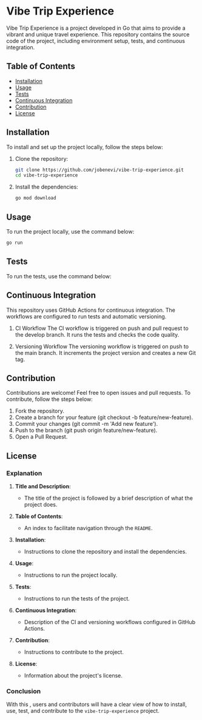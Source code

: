 # Vibe Trip Experience

Vibe Trip Experience is a project developed in Go that aims to provide a vibrant and unique travel experience. This repository contains the source code of the project, including environment setup, tests, and continuous integration.

## Table of Contents

- [Installation](#installation)
- [Usage](#usage)
- [Tests](#tests)
- [Continuous Integration](#continuous-integration)
- [Contribution](#contribution)
- [License](#license)

## Installation

To install and set up the project locally, follow the steps below:

1. Clone the repository:

    ```sh
    git clone https://github.com/jobenevi/vibe-trip-experience.git
    cd vibe-trip-experience
    ```

2. Install the dependencies:

    ```sh
    go mod download
    ```

## Usage

To run the project locally, use the command below:
```sh
go run
```

## Tests
To run the tests, use the command below:

## Continuous Integration
This repository uses GitHub Actions for continuous integration. The workflows are configured to run tests and automatic versioning.

1. CI Workflow
The CI workflow is triggered on push and pull request to the develop branch. It runs the tests and checks the code quality.

2. Versioning Workflow
The versioning workflow is triggered on push to the main branch. It increments the project version and creates a new Git tag.

## Contribution
Contributions are welcome! Feel free to open issues and pull requests. To contribute, follow the steps below:

1. Fork the repository.
2. Create a branch for your feature (git checkout -b feature/new-feature).
3. Commit your changes (git commit -m 'Add new feature').
4. Push to the branch (git push origin feature/new-feature).
5. Open a Pull Request.

## License

### Explanation

1. **Title and Description**:
   - The title of the project is followed by a brief description of what the project does.

2. **Table of Contents**:
   - An index to facilitate navigation through the `README`.

3. **Installation**:
   - Instructions to clone the repository and install the dependencies.

4. **Usage**:
   - Instructions to run the project locally.

5. **Tests**:
   - Instructions to run the tests of the project.

6. **Continuous Integration**:
   - Description of the CI and versioning workflows configured in GitHub Actions.

7. **Contribution**:
   - Instructions to contribute to the project.

8. **License**:
   - Information about the project's license.

### Conclusion

With this , users and contributors will have a clear view of how to install, use, test, and contribute to the `vibe-trip-experience` project.